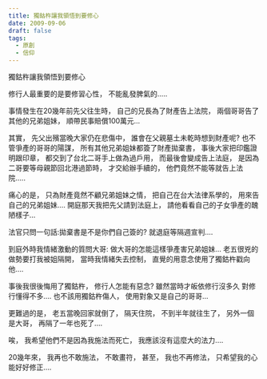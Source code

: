 ```yaml
---
title: 獨鈷杵讓我領悟到要修心
date: 2009-09-06
draft: false
tags:
  - 原創
  - 信仰
---
```

獨鈷杵讓我領悟到要修心

修行人最重要的是要修習心性，
不能亂發脾氣的.....


事情發生在20幾年前先父往生時，
自己的兄長為了財產告上法院，
兩個哥哥告了其他的兄弟姐妹，
順帶民事賠償100萬元...

其實，
先父出殯當晚大家仍在悲傷中，
誰會在父親墓土未乾時想到財產呢?
也不管爭產的哥哥的陽謀，
所有其他兄弟姐妹都簽了財產拋棄書，
事後大家把印鑑證明跟印章，
都交到了台北二哥手上做為過戶用，
而最後會變成告上法庭，
是因為二哥要等母親節回北港過節時，
才交給辦手續的，
他們竟然不能等就告上法院.....

痛心的是，
只為財產竟然不顧兄弟姐妹之情，
把自己在台大法律系學的，
用來告自己的兄弟姐妹....
開庭那天我把先父請到法庭上，
請他看看自己的子女爭產的醜陋樣子...

法官只問一句話:拋棄書是不是你們自己簽的?
就退庭等隔週宣判....

到庭外時我情緒激動的質問大哥:
做大哥的怎能這樣爭產害兄弟姐妹...
老五很兇的做勢要打我被姐隔開，
當時我情緒失去控制，
直覺的用意念使用了獨鈷杵戳向他....

事後我很後悔用了獨鈷杵，
修行人怎能有惡念?
雖然當時才皈依修行沒多久
對修行懂得不多....
也不該用獨鈷杵傷人，
使用對象又是自己的哥哥...

更難過的是，
老五當晚回家就倒了，
隔天住院，
不到半年就往生了，
另外一個是大哥，
再隔了一年也死了....

唉，
我希望他們不是因為我施法而死亡，
我應該沒有這麼大的法力....

20幾年來，
我再也不敢施法，
不敢畫符，
甚至，
我也不再修法，
只希望我的心能好好修正....
 
